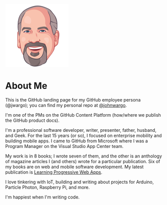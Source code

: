 ![Avatar](https://github.com/jwargo/jwargo/blob/master/images/jmw-avatar.png)

# About Me

This is the GitHub landing page for my GitHub employee persona (@jwargo); you can find my personal repo at [@johnwargo](https://github.com/johnwargo).

I'm one of the PMs on the GitHub Content Platform (how/where we publish the GitHub product docs).

I'm a professional software developer, writer, presenter, father, husband, and Geek. For the last 15 years (or so), I focused on enterprise mobility and building mobile apps. I came to GitHub from Microsoft where I was a Program Manager on the Visual Studio App Center team. 

My work is in 8 books; I wrote seven of them, and the other is an anthology of magazine articles I (and others) wrote for a particular publication. Six of my books are on web and mobile software development. My latest publication is [Learning Progressive Web Apps](https://learningpwa.com).

I love tinkering with IoT, building and writing about projects for Arduino, Particle Photon, Raspberry Pi, and more.

I'm happiest when I'm writing code.
